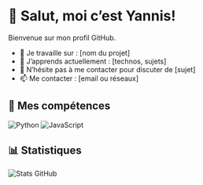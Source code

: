 # 👋 Salut, moi c’est Yannis!

Bienvenue sur mon profil GitHub.

- 🔭 Je travaille sur : [nom du projet]
- 🌱 J’apprends actuellement : [technos, sujets]
- 💬 N’hésite pas à me contacter pour discuter de [sujet]
- 📫 Me contacter : [email ou réseaux]

## 🚀 Mes compétences

![Python](https://img.shields.io/badge/Python-3670A0?style=for-the-badge&logo=python&logoColor=ffdd54)
![JavaScript](https://img.shields.io/badge/JavaScript-F7DF1E.svg?style=for-the-badge&logo=javascript&logoColor=black)
  
## 📊 Statistiques

![Stats GitHub](https://github-readme-stats.vercel.app/api?username=yannislechevere&show_icons=true)
